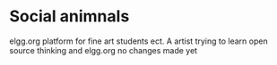 # Social animnals
elgg.org platform for fine art students ect.
A artist trying to learn open source thinking and elgg.org
no changes made yet
